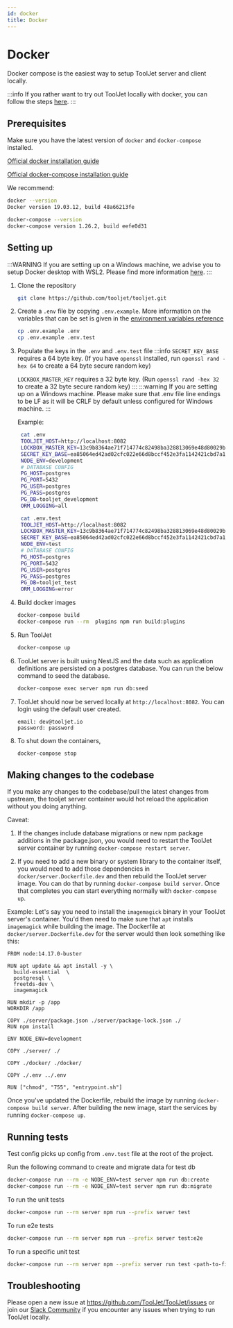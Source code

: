 ```yaml
---
id: docker
title: Docker
---
```


# Docker

Docker compose is the easiest way to setup ToolJet server and client locally.

:::info
If you rather want to try out ToolJet locally with docker, you can follow the steps [here](https://docs.tooljet.com/docs/setup/docker-local).
:::

## Prerequisites

Make sure you have the latest version of `docker` and `docker-compose` installed.

[Official docker installation guide](https://docs.docker.com/desktop/)

[Official docker-compose installation guide](https://docs.docker.com/compose/install/)

We recommend:

```bash
docker --version
Docker version 19.03.12, build 48a66213fe

docker-compose --version
docker-compose version 1.26.2, build eefe0d31
```

## Setting up

:::WARNING
If you are setting up on a Windows machine, we advise you to setup Docker desktop with WSL2.
Please find more information [here](https://docs.docker.com/desktop/windows/wsl/).
:::

1. Clone the repository
   ```bash
   git clone https://github.com/tooljet/tooljet.git
   ```

2. Create a `.env` file by copying `.env.example`. More information on the variables that can be set is given in the [environment variables reference](/docs/setup/env-vars)
   ```bash
   cp .env.example .env
   cp .env.example .env.test
   ```

3. Populate the keys in the `.env` and `.env.test` file
   :::info
   `SECRET_KEY_BASE` requires a 64 byte key. (If you have `openssl` installed, run `openssl rand -hex 64` to create a 64 byte secure random key)

   `LOCKBOX_MASTER_KEY` requires a 32 byte key. (Run `openssl rand -hex 32` to create a 32 byte secure random key)
   :::
   :::warning
   If you are setting up on a Windows machine. Please make sure that .env file line endings to be LF as it will be CRLF by default unless configured for Windows machine.
   :::
   
   Example:

   ```bash
    cat .env
    TOOLJET_HOST=http://localhost:8082
    LOCKBOX_MASTER_KEY=13c9b8364ae71f714774c82498ba328813069e48d80029bb29f49d0ada5a8e40
    SECRET_KEY_BASE=ea85064ed42ad02cfc022e66d8bccf452e3fa1142421cbd7a13592d91a2cbb866d6001060b73a98a65be57e65524357d445efae00a218461088a706decd62dcb
    NODE_ENV=development
    # DATABASE CONFIG
    PG_HOST=postgres
    PG_PORT=5432
    PG_USER=postgres
    PG_PASS=postgres
    PG_DB=tooljet_development
    ORM_LOGGING=all
   ```

   ```bash
    cat .env.test
    TOOLJET_HOST=http://localhost:8082
    LOCKBOX_MASTER_KEY=13c9b8364ae71f714774c82498ba328813069e48d80029bb29f49d0ada5a8e40
    SECRET_KEY_BASE=ea85064ed42ad02cfc022e66d8bccf452e3fa1142421cbd7a13592d91a2cbb866d6001060b73a98a65be57e65524357d445efae00a218461088a706decd62dcb
    NODE_ENV=test
    # DATABASE CONFIG
    PG_HOST=postgres
    PG_PORT=5432
    PG_USER=postgres
    PG_PASS=postgres
    PG_DB=tooljet_test
    ORM_LOGGING=error
   ```

4. Build docker images

   ```bash
   docker-compose build
   docker-compose run --rm  plugins npm run build:plugins
   ```

5. Run ToolJet

   ```bash
   docker-compose up
   ```

6. ToolJet server is built using NestJS and the data such as application definitions are persisted on a postgres database. You can run the below command to seed the database.

   ```bash
   docker-compose exec server npm run db:seed
   ```

7. ToolJet should now be served locally at `http://localhost:8082`. You can login using the default user created.
   ```
   email: dev@tooljet.io
   password: password
   ```

8. To shut down the containers,
   ```bash
   docker-compose stop
   ```

## Making changes to the codebase

If you make any changes to the codebase/pull the latest changes from upstream, the tooljet server container would hot reload the application without you doing anything.

Caveat:

1. If the changes include database migrations or new npm package additions in the package.json, you would need to restart the ToolJet server container by running `docker-compose restart server`.

2. If you need to add a new binary or system library to the container itself, you would need to add those dependencies in `docker/server.Dockerfile.dev` and then rebuild the ToolJet server image. You can do that by running `docker-compose build server`. Once that completes you can start everything normally with `docker-compose up`.

Example:
Let's say you need to install the `imagemagick` binary in your ToolJet server's container. You'd then need to make sure that `apt` installs `imagemagick` while building the image. The Dockerfile at `docker/server.Dockerfile.dev` for the server would then look something like this:

```
FROM node:14.17.0-buster

RUN apt update && apt install -y \
  build-essential  \
  postgresql \
  freetds-dev \
  imagemagick

RUN mkdir -p /app
WORKDIR /app

COPY ./server/package.json ./server/package-lock.json ./
RUN npm install

ENV NODE_ENV=development

COPY ./server/ ./

COPY ./docker/ ./docker/

COPY ./.env ../.env

RUN ["chmod", "755", "entrypoint.sh"]

```

Once you've updated the Dockerfile, rebuild the image by running `docker-compose build server`. After building the new image, start the services by running `docker-compose up`.

## Running tests

Test config picks up config from `.env.test` file at the root of the project.

Run the following command to create and migrate data for test db

```bash
docker-compose run --rm -e NODE_ENV=test server npm run db:create
docker-compose run --rm -e NODE_ENV=test server npm run db:migrate
```

To run the unit tests
```bash
docker-compose run --rm server npm run --prefix server test
```

To run e2e tests
```bash
docker-compose run --rm server npm run --prefix server test:e2e
```

To run a specific unit test

```bash
docker-compose run --rm server npm --prefix server run test <path-to-file>
```

## Troubleshooting

Please open a new issue at https://github.com/ToolJet/ToolJet/issues or join our [Slack Community](https://tooljet.com/slack) if you encounter any issues when trying to run ToolJet locally.

